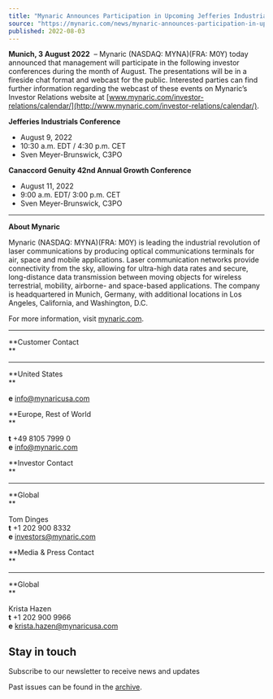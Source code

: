 ```yaml
---
title: "Mynaric Announces Participation in Upcoming Jefferies Industrials Conference and Canaccord Genuity 42nd Annual Growth Conference"
source: "https://mynaric.com/news/mynaric-announces-participation-in-upcoming-jefferies-industrials-conference-and-canaccord-genuity-42nd-annual-growth-conference/"
published: 2022-08-03
---
```

**Munich, 3 August 2022**  – Mynaric (NASDAQ: MYNA)(FRA: M0Y) today announced that management will participate in the following investor conferences during the month of August. The presentations will be in a fireside chat format and webcast for the public. Interested parties can find further information regarding the webcast of these events on Mynaric’s Investor Relations website at [www.mynaric.com/investor-relations/calendar/](http://www.mynaric.com/investor-relations/calendar/).

**Jefferies Industrials Conference**

- August 9, 2022
- 10:30 a.m. EDT / 4:30 p.m. CET
- Sven Meyer-Brunswick, C3PO

**Canaccord Genuity 42nd Annual Growth Conference**

- August 11, 2022
- 9:00 a.m. EDT/ 3:00 p.m. CET
- Sven Meyer-Brunswick, C3PO

---

**About Mynaric**

Mynaric (NASDAQ: MYNA)(FRA: M0Y) is leading the industrial revolution of laser communications by producing optical communications terminals for air, space and mobile applications. Laser communication networks provide connectivity from the sky, allowing for ultra-high data rates and secure, long-distance data transmission between moving objects for wireless terrestrial, mobility, airborne- and space-based applications. The company is headquartered in Munich, Germany, with additional locations in Los Angeles, California, and Washington, D.C.

For more information, visit [mynaric.com](https://mynaric.com/).

---

**Customer Contact  
**

---

**United States  
**

**e** [info@mynaricusa.com](https://mynaric.com/news/mynaric-announces-participation-in-upcoming-jefferies-industrials-conference-and-canaccord-genuity-42nd-annual-growth-conference/)

**Europe, Rest of World  
**

**t** +49 8105 7999 0  
**e** [info@mynaric.com](https://mynaric.com/news/mynaric-announces-participation-in-upcoming-jefferies-industrials-conference-and-canaccord-genuity-42nd-annual-growth-conference/)

**Investor Contact  
**

---

**Global  
**

Tom Dinges  
**t** +1 202 900 8332  
**e** [investors@mynaric.com](https://mynaric.com/news/mynaric-announces-participation-in-upcoming-jefferies-industrials-conference-and-canaccord-genuity-42nd-annual-growth-conference/)

**Media & Press Contact  
**

---

**Global  
**

Krista Hazen  
**t** +1 202 900 9966  
**e** [krista.hazen@mynaricusa.com](https://mynaric.com/news/mynaric-announces-participation-in-upcoming-jefferies-industrials-conference-and-canaccord-genuity-42nd-annual-growth-conference/)

## Stay in touch

Subscribe to our newsletter to receive news and updates

Past issues can be found in the [archive](https://us17.campaign-archive.com/home/?u=7b919ac48d490499a79acff9f&id=aaebe0d6df).